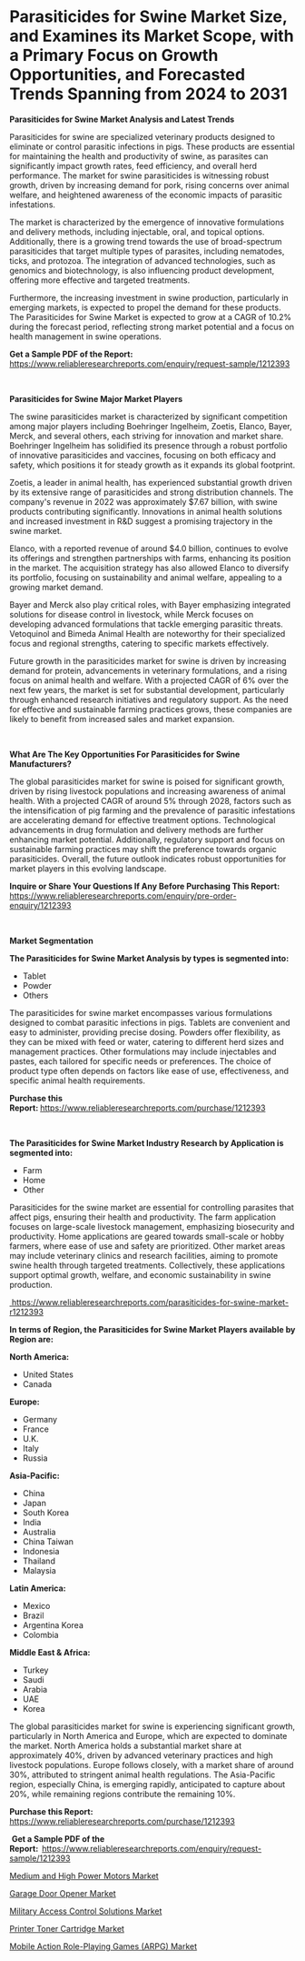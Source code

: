 <p><h1>Parasiticides for Swine Market Size, and Examines its Market Scope, with a Primary Focus on Growth Opportunities, and Forecasted Trends Spanning from 2024 to 2031</h1></p><p><strong>Parasiticides for Swine Market Analysis and Latest Trends</strong></p>
<p><p>Parasiticides for swine are specialized veterinary products designed to eliminate or control parasitic infections in pigs. These products are essential for maintaining the health and productivity of swine, as parasites can significantly impact growth rates, feed efficiency, and overall herd performance. The market for swine parasiticides is witnessing robust growth, driven by increasing demand for pork, rising concerns over animal welfare, and heightened awareness of the economic impacts of parasitic infestations.</p><p>The market is characterized by the emergence of innovative formulations and delivery methods, including injectable, oral, and topical options. Additionally, there is a growing trend towards the use of broad-spectrum parasiticides that target multiple types of parasites, including nematodes, ticks, and protozoa. The integration of advanced technologies, such as genomics and biotechnology, is also influencing product development, offering more effective and targeted treatments.</p><p>Furthermore, the increasing investment in swine production, particularly in emerging markets, is expected to propel the demand for these products. The Parasiticides for Swine Market is expected to grow at a CAGR of 10.2% during the forecast period, reflecting strong market potential and a focus on health management in swine operations.</p></p>
<p><strong>Get a Sample PDF of the Report:&nbsp;</strong> <a href="https://www.reliableresearchreports.com/enquiry/request-sample/1212393?utm_campaign=11&utm_medium=2&utm_source=Github&utm_content=ia&utm_term=17122024&utm_id=parasiticides-for-swine">https://www.reliableresearchreports.com/enquiry/request-sample/1212393</a></p>
<p>&nbsp;</p>
<p><strong>Parasiticides for Swine Major Market Players</strong></p>
<p><p>The swine parasiticides market is characterized by significant competition among major players including Boehringer Ingelheim, Zoetis, Elanco, Bayer, Merck, and several others, each striving for innovation and market share. Boehringer Ingelheim has solidified its presence through a robust portfolio of innovative parasiticides and vaccines, focusing on both efficacy and safety, which positions it for steady growth as it expands its global footprint.</p><p>Zoetis, a leader in animal health, has experienced substantial growth driven by its extensive range of parasiticides and strong distribution channels. The company's revenue in 2022 was approximately $7.67 billion, with swine products contributing significantly. Innovations in animal health solutions and increased investment in R&D suggest a promising trajectory in the swine market.</p><p>Elanco, with a reported revenue of around $4.0 billion, continues to evolve its offerings and strengthen partnerships with farms, enhancing its position in the market. The acquisition strategy has also allowed Elanco to diversify its portfolio, focusing on sustainability and animal welfare, appealing to a growing market demand.</p><p>Bayer and Merck also play critical roles, with Bayer emphasizing integrated solutions for disease control in livestock, while Merck focuses on developing advanced formulations that tackle emerging parasitic threats. Vetoquinol and Bimeda Animal Health are noteworthy for their specialized focus and regional strengths, catering to specific markets effectively.</p><p>Future growth in the parasiticides market for swine is driven by increasing demand for protein, advancements in veterinary formulations, and a rising focus on animal health and welfare. With a projected CAGR of 6% over the next few years, the market is set for substantial development, particularly through enhanced research initiatives and regulatory support. As the need for effective and sustainable farming practices grows, these companies are likely to benefit from increased sales and market expansion.</p></p>
<p>&nbsp;</p>
<p><strong>What Are The Key Opportunities For Parasiticides for Swine Manufacturers?</strong></p>
<p><p>The global parasiticides market for swine is poised for significant growth, driven by rising livestock populations and increasing awareness of animal health. With a projected CAGR of around 5% through 2028, factors such as the intensification of pig farming and the prevalence of parasitic infestations are accelerating demand for effective treatment options. Technological advancements in drug formulation and delivery methods are further enhancing market potential. Additionally, regulatory support and focus on sustainable farming practices may shift the preference towards organic parasiticides. Overall, the future outlook indicates robust opportunities for market players in this evolving landscape.</p></p>
<p><strong>Inquire or Share Your Questions If Any Before Purchasing This Report:</strong> <a href="https://www.reliableresearchreports.com/enquiry/pre-order-enquiry/1212393?utm_campaign=11&utm_medium=2&utm_source=Github&utm_content=ia&utm_term=17122024&utm_id=parasiticides-for-swine">https://www.reliableresearchreports.com/enquiry/pre-order-enquiry/1212393</a></p>
<p>&nbsp;</p>
<p><strong>Market Segmentation</strong></p>
<p><strong>The Parasiticides for Swine Market Analysis by types is segmented into:</strong></p>
<p><ul><li>Tablet</li><li>Powder</li><li>Others</li></ul></p>
<p><p>The parasiticides for swine market encompasses various formulations designed to combat parasitic infections in pigs. Tablets are convenient and easy to administer, providing precise dosing. Powders offer flexibility, as they can be mixed with feed or water, catering to different herd sizes and management practices. Other formulations may include injectables and pastes, each tailored for specific needs or preferences. The choice of product type often depends on factors like ease of use, effectiveness, and specific animal health requirements.</p></p>
<p><strong>Purchase this Report:&nbsp;</strong><a href="https://www.reliableresearchreports.com/purchase/1212393?utm_campaign=11&utm_medium=2&utm_source=Github&utm_content=ia&utm_term=17122024&utm_id=parasiticides-for-swine">https://www.reliableresearchreports.com/purchase/1212393</a></p>
<p>&nbsp;</p>
<p><strong>The Parasiticides for Swine Market Industry Research by Application is segmented into:</strong></p>
<p><ul><li>Farm</li><li>Home</li><li>Other</li></ul></p>
<p><p>Parasiticides for the swine market are essential for controlling parasites that affect pigs, ensuring their health and productivity. The farm application focuses on large-scale livestock management, emphasizing biosecurity and productivity. Home applications are geared towards small-scale or hobby farmers, where ease of use and safety are prioritized. Other market areas may include veterinary clinics and research facilities, aiming to promote swine health through targeted treatments. Collectively, these applications support optimal growth, welfare, and economic sustainability in swine production.</p></p>
<p><a href="https://www.reliableresearchreports.com/parasiticides-for-swine-market-r1212393?utm_campaign=11&utm_medium=2&utm_source=Github&utm_content=ia&utm_term=17122024&utm_id=parasiticides-for-swine">&nbsp;https://www.reliableresearchreports.com/parasiticides-for-swine-market-r1212393</a></p>
<p><strong>In terms of Region, the Parasiticides for Swine Market Players available by Region are:</strong></p>
<p>
    <p> <strong> North America: </strong>
        <ul>
            <li>United States</li>
            <li>Canada</li>
        </ul>
        </p> 
    <p> <strong> Europe: </strong>
        <ul>
            <li>Germany</li>
            <li>France</li>
            <li>U.K.</li>
            <li>Italy</li>
            <li>Russia</li>
        </ul>
        </p> 
    <p> <strong> Asia-Pacific: </strong>
        <ul>
            <li>China</li>
            <li>Japan</li>
            <li>South Korea</li>
            <li>India</li>
            <li>Australia</li>
            <li>China Taiwan</li>
            <li>Indonesia</li>
            <li>Thailand</li>
            <li>Malaysia</li>
        </ul>
        </p> 
    <p> <strong> Latin America: </strong>
        <ul>
            <li>Mexico</li>
            <li>Brazil</li>
            <li>Argentina Korea</li>
            <li>Colombia</li>
        </ul>
        </p> 
    <p> <strong> Middle East & Africa: </strong>
        <ul>
            <li>Turkey</li>
            <li>Saudi</li>
            <li>Arabia</li>
            <li>UAE</li>
            <li>Korea</li>
        </ul>
    </p>
    </p>
<p><p>The global parasiticides market for swine is experiencing significant growth, particularly in North America and Europe, which are expected to dominate the market. North America holds a substantial market share at approximately 40%, driven by advanced veterinary practices and high livestock populations. Europe follows closely, with a market share of around 30%, attributed to stringent animal health regulations. The Asia-Pacific region, especially China, is emerging rapidly, anticipated to capture about 20%, while remaining regions contribute the remaining 10%.</p></p>
<p><strong>Purchase this Report: </strong><a href="https://www.reliableresearchreports.com/purchase/1212393?utm_campaign=11&utm_medium=2&utm_source=Github&utm_content=ia&utm_term=17122024&utm_id=parasiticides-for-swine">https://www.reliableresearchreports.com/purchase/1212393</a></p>
<p>&nbsp;<strong>Get a Sample PDF of the Report:&nbsp;&nbsp;</strong><a href="https://www.reliableresearchreports.com/enquiry/request-sample/1212393?utm_campaign=11&utm_medium=2&utm_source=Github&utm_content=ia&utm_term=17122024&utm_id=parasiticides-for-swine">https://www.reliableresearchreports.com/enquiry/request-sample/1212393</a></p>
<p><strong></strong></p>
<p><p><a href="https://www.linkedin.com/pulse/projected-cagr-47-report-medium-high-power-motors-market-analysis-m1yye?utm_campaign=11&utm_medium=2&utm_source=Github&utm_content=ia&utm_term=17122024&utm_id=parasiticides-for-swine">Medium and High Power Motors Market</a></p><p><a href="https://www.linkedin.com/pulse/garage-door-opener-market-size-trends-opportunities-challenges-ncloe?utm_campaign=11&utm_medium=2&utm_source=Github&utm_content=ia&utm_term=17122024&utm_id=parasiticides-for-swine">Garage Door Opener Market</a></p><p><a href="https://github.com/gukenneth26571/Market-Research-Report-List-1/blob/main/military-access-control-solutions-market.md?utm_campaign=11&utm_medium=2&utm_source=Github&utm_content=ia&utm_term=17122024&utm_id=parasiticides-for-swine">Military Access Control Solutions Market</a></p><p><a href="https://www.linkedin.com/pulse/strategic-market-outlook-printer-toner-cartridge-key-drivers-cinfe?utm_campaign=11&utm_medium=2&utm_source=Github&utm_content=ia&utm_term=17122024&utm_id=parasiticides-for-swine">Printer Toner Cartridge Market</a></p><p><a href="https://github.com/ChiragRp1/Market-Research-Report-List-6/blob/main/mobile-action-role-playing-games-arpg-market.md?utm_campaign=11&utm_medium=2&utm_source=Github&utm_content=ia&utm_term=17122024&utm_id=parasiticides-for-swine">Mobile Action Role-Playing Games (ARPG) Market</a></p></p>